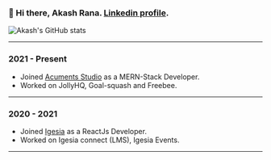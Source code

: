 ###  👋 Hi there, Akash Rana. [Linkedin profile](https://www.linkedin.com/in/akash-rana-b485871aa/).

![Akash's GitHub stats](https://github-readme-stats.vercel.app/api?username=Akash1298&show_icons=true&theme=radical)

---------
### 2021 - Present

-   Joined  [Acuments Studio](https://acuments.com/)  as a MERN-Stack Developer.
-   Worked on JollyHQ, Goal-squash and Freebee.

----------

### 2020 - 2021

-   Joined  [Igesia](https://igesia.co/)  as a ReactJs Developer.
-   Worked on Igesia connect (LMS), Igesia Events.

----------
